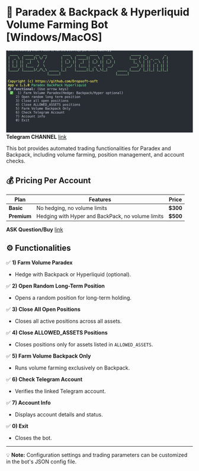 # 📌 Paradex & Backpack & Hyperliquid Volume Farming Bot [**Windows/MacOS**]

![Bot Interface](https://github.com/Dropsoft-soft/paradex-backpack/blob/main/Screenshot%202025-03-29%20at%2021.19.53.png)
**Telegram CHANNEL** [link](https://t.me/web3sftwr)

This bot provides automated trading functionalities for Paradex and Backpack, including volume farming, position management, and account checks.

## 💰 Pricing Per Account  

| Plan | Features | Price |
|------|----------|-------|
| **Basic** | No hedging, no volume limits | **$300** |
| **Premium** | Hedging with Hyper and BackPack, no volume limits | **$500** |

**ASK Question/Buy** [link](https://t.me/web3_sftrw)

## ⚙️ Functionalities

✅ **1) Farm Volume Paradex**  
   - Hedge with Backpack or Hyperliquid (optional).  

✅ **2) Open Random Long-Term Position**  
   - Opens a random position for long-term holding.  

✅ **3) Close All Open Positions**  
   - Closes all active positions across all assets.  

✅ **4) Close ALLOWED_ASSETS Positions**  
   - Closes positions only for assets listed in `ALLOWED_ASSETS`.  

✅ **5) Farm Volume Backpack Only**  
   - Runs volume farming exclusively on Backpack.  

✅ **6) Check Telegram Account**  
   - Verifies the linked Telegram account.  

✅ **7) Account Info**  
   - Displays account details and status.  

✅ **0) Exit**  
   - Closes the bot.  

---
💡 **Note:** Configuration settings and trading parameters can be customized in the bot's JSON config file.

